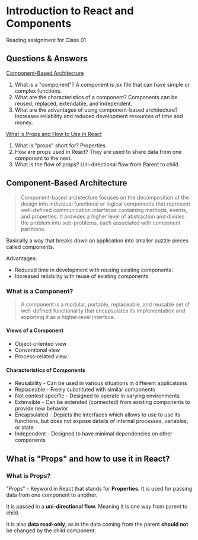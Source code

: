 # Introduction to React and Components

Reading assignment for Class 01

## Questions & Answers

[Component-Based Architecture](https://www.tutorialspoint.com/software_architecture_design/component_based_architecture.htm)

1. What is a "component"? A component is jsx file that can have simple or complex functions.
2. What are the characteristics of a component? Components can be reused, replaced, extendable, and independent.
3. What are the advantages of using component-based architecture? Increases reliability and reduced development resources of time and money.

[What is Props and How to Use in React](https://itnext.io/what-is-props-and-how-to-use-it-in-react-da307f500da0)

1. What is "props" short for? Properties
2. How are props used in React? They are used to share data from one component to the next.
3. What is the flow of props? Uni-directional flow from Parent to child.

## Component-Based Architecture

>Component-based architecture focuses on the decomposition of the design into individual functional or logical components that represent well-defined communication interfaces containing methods, events, and properties. It provides a higher level of abstraction and divides the problem into sub-problems, each associated with component partitions.

Basically a way that breaks down an application into smaller puzzle pieces called components.

Advantages:

* Reduced time in development with reusing existing components.
* Increased reliability with reuse of existing components

### What is a Component?

>A component is a modular, portable, replaceable, and reusable set of well-defined functionality that encapsulates its implementation and exporting it as a higher-level interface.

#### Views of a Component

* Object-oriented view
* Conventional view
* Process-related view

#### Characteristics of Components

* Reusability - Can be used in various situations in different applications
* Replaceable - Freely substituted with similar components
* Not context specific - Designed to operate in varying environments
* Extensible - Can be extended (connected) from existing components to provide new behavior
* Encapsulated - Depicts the interfaces which allows to use to use its functions, but does not expose details of internal processes, variables, or state
* Independent - Designed to have minimal dependencies on other components

## What is "Props" and how to use it in React?

### What is Props?

"Props" - Keyword in React that stands for **Properties.** It is used for passing data from one component to another.

It is passed in a **uni-directional flow.** Meaning it is one way from parent to child.

It is also **data read-only**, as in the data coming from the parent **should not** be changed by the child component.
